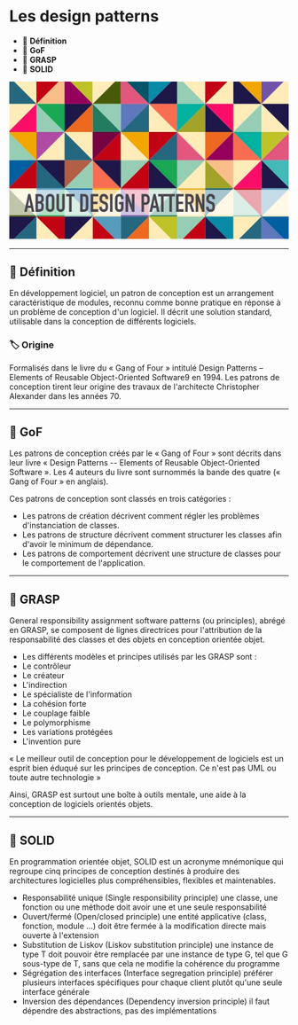 # Les design patterns

*  🔖 **Définition**
*  🔖 **GoF**
*  🔖 **GRASP**
*  🔖 **SOLID**

![image](https://raw.githubusercontent.com/seeren-training/Design-Pattern/master/wiki/resources/design-pattern.jpg)

___

## 📑 Définition

En développement logiciel, un patron de conception est un arrangement caractéristique de modules, reconnu comme bonne pratique en réponse à un problème de conception d'un logiciel. Il décrit une solution standard, utilisable dans la conception de différents logiciels. 

### 🏷️ **Origine**

Formalisés dans le livre du « Gang of Four » intitulé Design Patterns – Elements of Reusable Object-Oriented Software9 en 1994. Les patrons de conception tirent leur origine des travaux de l'architecte Christopher Alexander dans les années 70. 

___

## 📑 GoF

Les patrons de conception créés par le « Gang of Four »  sont décrits dans leur livre « Design Patterns -- Elements of Reusable Object-Oriented Software ». Les 4 auteurs du livre sont surnommés la bande des quatre (« Gang of Four » en anglais).

Ces patrons de conception sont classés en trois catégories :

* Les patrons de création décrivent comment régler les problèmes d'instanciation de classes.
* Les patrons de structure décrivent comment structurer les classes afin d'avoir le minimum de dépendance.
* Les patrons de comportement décrivent une structure de classes pour le comportement de l'application.

___

## 📑 GRASP

General responsibility assignment software patterns (ou principles), abrégé en GRASP, se composent de lignes directrices pour l'attribution de la responsabilité des classes et des objets en conception orientée objet.

* Les différents modèles et principes utilisés par les GRASP sont :
* Le contrôleur
* Le créateur
* L'indirection
* Le spécialiste de l'information
* La cohésion forte
* Le couplage faible
* Le polymorphisme
* Les variations protégées
* L'invention pure

« Le meilleur outil de conception pour le développement de logiciels est un esprit bien éduqué sur les principes de conception. Ce n'est pas UML ou toute autre technologie »

Ainsi, GRASP est surtout une boîte à outils mentale, une aide à la conception de logiciels orientés objets. 

___

## 📑 SOLID

En programmation orientée objet, SOLID est un acronyme mnémonique qui regroupe cinq principes de conception destinés à produire des architectures logicielles plus compréhensibles, flexibles et maintenables.
* Responsabilité unique (Single responsibility principle) une classe, une fonction ou une méthode doit avoir une et une seule responsabilité
* Ouvert/fermé (Open/closed principle) une entité applicative (class, fonction, module ...) doit être fermée à la modification directe mais ouverte à l'extension
* Substitution de Liskov (Liskov substitution principle) une instance de type T doit pouvoir être remplacée par une instance de type G, tel que G sous-type de T, sans que cela ne modifie la cohérence du programme
* Ségrégation des interfaces (Interface segregation principle) préférer plusieurs interfaces spécifiques pour chaque client plutôt qu'une seule interface générale
* Inversion des dépendances (Dependency inversion principle) il faut dépendre des abstractions, pas des implémentations
